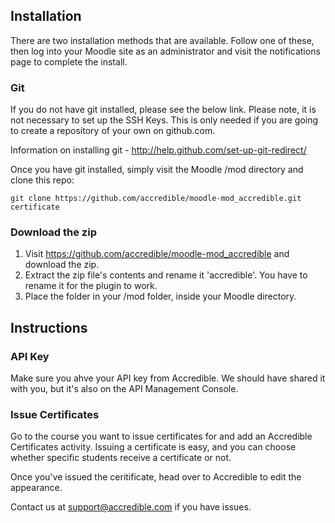 ## Installation

There are two installation methods that are available. Follow one of these, then log into your Moodle site as an administrator and visit the notifications page to complete the install.

### Git

If you do not have git installed, please see the below link. Please note, it is not necessary to set up the SSH Keys. This is only needed if you are going to create a repository of your own on github.com.

Information on installing git - http://help.github.com/set-up-git-redirect/

Once you have git installed, simply visit the Moodle /mod directory and clone this repo:

    git clone https://github.com/accredible/moodle-mod_accredible.git certificate

### Download the zip

1. Visit https://github.com/accredible/moodle-mod_accredible and download the zip. 
2. Extract the zip file's contents and rename it 'accredible'. You have to rename it for the plugin to work.
3. Place the folder in your /mod folder, inside your Moodle directory.

## Instructions

### API Key

Make sure you ahve your API key from Accredible. We should have shared it with you, but it's also on the API Management Console.

### Issue Certificates

Go to the course you want to issue certificates for and add an Accredible Certificates activity. Issuing a certificate is easy, and you can choose whether specific students receive a certificate or not.

Once you've issued the ceritificate, head over to Accredible to edit the appearance.

Contact us at support@accredible.com if you have issues.
